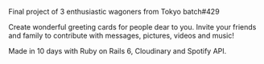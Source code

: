Final project of 3 enthusiastic wagoners from Tokyo batch#429

Create wonderful greeting cards for people dear to you. Invite your friends and family to contribute with messages, pictures, videos and music! 

Made in 10 days with Ruby on Rails 6, Cloudinary and Spotify API.
